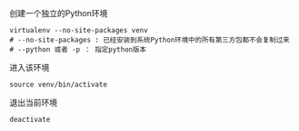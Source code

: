 
创建一个独立的Python环境
```
virtualenv --no-site-packages venv
# --no-site-packages : 已经安装到系统Python环境中的所有第三方包都不会复制过来
# --python 或者 -p ： 指定python版本
```

进入该环境
```
source venv/bin/activate
```

退出当前环境
```
deactivate
```

